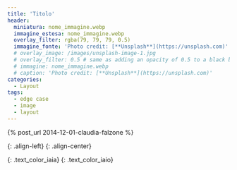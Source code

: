 ```yaml
---
title: 'Titolo'
header:
  miniatura: nome_immagine.webp
  immagine_estesa: nome_immagine.webp
  overlay_filter: rgba(79, 79, 79, 0.5)
  immagine_fonte: 'Photo credit: [**Unsplash**](https://unsplash.com)'
  # overlay_image: /images/unsplash-image-1.jpg
  # overlay_filter: 0.5 # same as adding an opacity of 0.5 to a black background
  # immagine: nome_immagine.webp
  # caption: 'Photo credit: [**Unsplash**](https://unsplash.com)'
categories:
  - Layout
tags:
  - edge case
  - image
  - layout
---
```


{% post_url 2014-12-01-claudia-falzone %}

{: .align-left}
{: .align-center}

{: .text_color_iaia}
{: .text_color_iaio}
